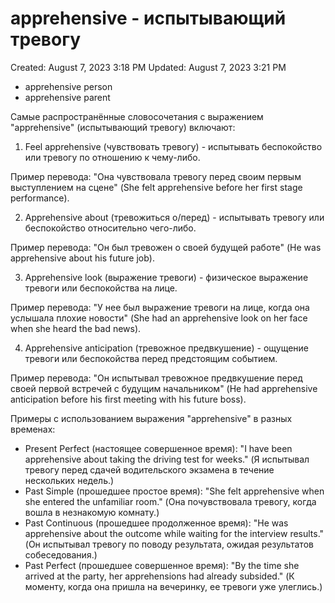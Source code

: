# apprehensive - испытывающий тревогу

Created: August 7, 2023 3:18 PM
Updated: August 7, 2023 3:21 PM

- apprehensive person
- apprehensive parent

Самые распространённые словосочетания с выражением "apprehensive" (испытывающий тревогу) включают:

1. Feel apprehensive (чувствовать тревогу) - испытывать беспокойство или тревогу по отношению к чему-либо.

Пример перевода: "Она чувствовала тревогу перед своим первым выступлением на сцене" (She felt apprehensive before her first stage performance).

2. Apprehensive about (тревожиться о/перед) - испытывать тревогу или беспокойство относительно чего-либо.

Пример перевода: "Он был тревожен о своей будущей работе" (He was apprehensive about his future job).

3. Apprehensive look (выражение тревоги) - физическое выражение тревоги или беспокойства на лице.

Пример перевода: "У нее был выражение тревоги на лице, когда она услышала плохие новости" (She had an apprehensive look on her face when she heard the bad news).

4. Apprehensive anticipation (тревожное предвкушение) - ощущение тревоги или беспокойства перед предстоящим событием.

Пример перевода: "Он испытывал тревожное предвкушение перед своей первой встречей с будущим начальником" (He had apprehensive anticipation before his first meeting with his future boss).

Примеры с использованием выражения "apprehensive" в разных временах:

- Present Perfect (настоящее совершенное время): "I have been apprehensive about taking the driving test for weeks." (Я испытывал тревогу перед сдачей водительского экзамена в течение нескольких недель.)
- Past Simple (прошедшее простое время): "She felt apprehensive when she entered the unfamiliar room." (Она почувствовала тревогу, когда вошла в незнакомую комнату.)
- Past Continuous (прошедшее продолженное время): "He was apprehensive about the outcome while waiting for the interview results." (Он испытывал тревогу по поводу результата, ожидая результатов собеседования.)
- Past Perfect (прошедшее совершенное время): "By the time she arrived at the party, her apprehensions had already subsided." (К моменту, когда она пришла на вечеринку, ее тревоги уже улеглись.)